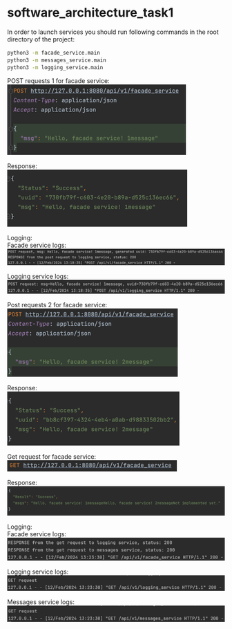 # software_architecture_task1

In order to launch services you should run following commands in the root directory of the project:
```bash
python3 -m facade_service.main
python3 -m messages_service.main
python3 -m logging_service.main
```

POST requests 1 for facade service:<br>
![img.png](readme_images/img.png)

Response:<br>
![img_1.png](readme_images/img_1.png)

Logging:<br>
Facade service logs:<br>
![img_2.png](readme_images/img_2.png)

Logging service logs:<br>
![img_3.png](readme_images/img_3.png)

Post requests 2 for facade service:<br>
![img_4.png](readme_images/img_4.png)

Response:<br>
![img_5.png](readme_images/img_5.png)

Get request for facade service:<br>
![img_6.png](readme_images/img_6.png)

Response:<br>
![img_7.png](readme_images/img_7.png)

Logging:<br>
Facade service logs:<br>
![img_8.png](readme_images/img_8.png)

Logging service logs:<br>
![img_9.png](readme_images/img_9.png)

Messages service logs:<br>
![img_10.png](readme_images/img_10.png)

